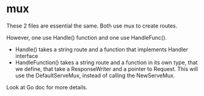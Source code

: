 # mux

These 2 files are essential the same. Both use mux to create routes.

However, one use Handle() function and one use HandleFunc().
- Handle() takes a string route and a function that implements Handler
  interface
- HandleFunction() takes a string route and a function in its own type, that we
  define, that take a ResponseWriter and a pointer to Request. This will use
  the DefaultServeMux, instead of calling the NewServeMux.

Look at Go doc for more details.
